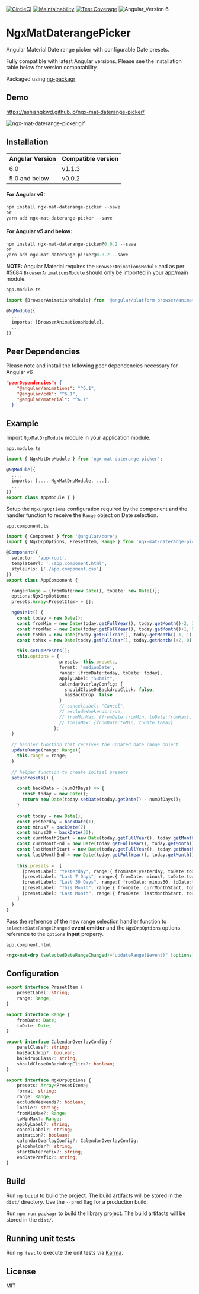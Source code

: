 [![CircleCI](https://circleci.com/gh/ashishgkwd/ngx-mat-daterange-picker.svg?style=shield)](https://circleci.com/gh/ashishgkwd/ngx-mat-daterange-picker) [![Maintainability](https://api.codeclimate.com/v1/badges/2b0d09a866f6d2ed139c/maintainability)](https://codeclimate.com/github/ashishgkwd/ngx-mat-daterange-picker/maintainability)
[![Test Coverage](https://api.codeclimate.com/v1/badges/2b0d09a866f6d2ed139c/test_coverage)](https://codeclimate.com/github/ashishgkwd/ngx-mat-daterange-picker/test_coverage) 
![Angular_Version 6](https://img.shields.io/badge/Angular%20Version-6-brightgreen.svg)

# NgxMatDaterangePicker

Angular Material Date range picker with configurable Date presets.

Fully compatible with latest Angular versions.
Please see the installation table below for version compatability.

Packaged using [ng-packagr](http://spektrakel.de/ng-packagr/)

## Demo

https://ashishgkwd.github.io/ngx-mat-daterange-picker/

![ngx-mat-daterange-picker.gif](https://raw.githubusercontent.com/ashishgkwd/ngx-mat-daterange-picker/master/src/assets/img/ngx-mat-daterange-picker.gif)


## Installation 

Angular Version | Compatible version
---|---
6.0 | v1.1.3
5.0 and below | v0.0.2

#### For Angular v6:
```javascript
npm install ngx-mat-daterange-picker --save
or
yarn add ngx-mat-daterange-picker --save
```

#### For Angular v5 and below:
```javascript
npm install ngx-mat-daterange-picker@0.0.2 --save
or
yarn add ngx-mat-daterange-picker@0.0.2 --save
```

**NOTE:** Angular Material requires the `BrowserAnimationsModule` and 
 as per [#5684](https://github.com/angular/angular-cli/issues/5684) `BrowserAnimationsModule` should only be imported in your app/main module.  

`app.module.ts`   
```typescript
import {BrowserAnimationsModule} from '@angular/platform-browser/animations';

@NgModule({
  ...
  imports: [BrowserAnimationsModule],
  ...
})
```

## Peer Dependencies

Please note and install the following peer dependencies necessary for Angular v6

```json
"peerDependencies": {
    "@angular/animations": "^6.1",
    "@angular/cdk": "^6.1",
    "@angular/material": "^6.1"
  }
```

## Example

Import `NgxMatDrpModule` module in your application module.

`app.module.ts`
```typescript
import { NgxMatDrpModule } from 'ngx-mat-daterange-picker';

@NgModule({
  ...,
  imports: [..., NgxMatDrpModule, ...],
  ...
})
export class AppModule { }
```

Setup the `NgxDrpOptions` configuration required by the component and the handler function to receive the `Range` object on Date selection.

`app.component.ts`
```typescript
import { Component } from '@angular/core';
import { NgxDrpOptions, PresetItem, Range } from 'ngx-mat-daterange-picker';

@Component({
  selector: 'app-root',
  templateUrl: './app.component.html',
  styleUrls: ['./app.component.css']
})
export class AppComponent {

  range:Range = {fromDate:new Date(), toDate: new Date()};
  options:NgxDrpOptions;
  presets:Array<PresetItem> = [];

  ngOnInit() {
    const today = new Date();
    const fromMin = new Date(today.getFullYear(), today.getMonth()-2, 1);
    const fromMax = new Date(today.getFullYear(), today.getMonth()+1, 0);
    const toMin = new Date(today.getFullYear(), today.getMonth()-1, 1);
    const toMax = new Date(today.getFullYear(), today.getMonth()+2, 0);

    this.setupPresets();
    this.options = {
                    presets: this.presets,
                    format: 'mediumDate',
                    range: {fromDate:today, toDate: today},
                    applyLabel: "Submit",
                    calendarOverlayConfig: {
                      shouldCloseOnBackdropClick: false,
                      hasBackDrop: false
                    }
                    // cancelLabel: "Cancel",
                    // excludeWeekends:true,
                    // fromMinMax: {fromDate:fromMin, toDate:fromMax},
                    // toMinMax: {fromDate:toMin, toDate:toMax}
                  };
  }
  
  // handler function that receives the updated date range object
  updateRange(range: Range){
    this.range = range;
  }  
  
  // helper function to create initial presets
  setupPresets() {

    const backDate = (numOfDays) => {
      const today = new Date();
      return new Date(today.setDate(today.getDate() - numOfDays));
    }
    
    const today = new Date();
    const yesterday = backDate(1);
    const minus7 = backDate(7)
    const minus30 = backDate(30);
    const currMonthStart = new Date(today.getFullYear(), today.getMonth(), 1);
    const currMonthEnd = new Date(today.getFullYear(), today.getMonth()+1, 0);
    const lastMonthStart = new Date(today.getFullYear(), today.getMonth()-1, 1);
    const lastMonthEnd = new Date(today.getFullYear(), today.getMonth(), 0);
    
    this.presets =  [
      {presetLabel: "Yesterday", range:{ fromDate:yesterday, toDate:today }},
      {presetLabel: "Last 7 Days", range:{ fromDate: minus7, toDate:today }},
      {presetLabel: "Last 30 Days", range:{ fromDate: minus30, toDate:today }},
      {presetLabel: "This Month", range:{ fromDate: currMonthStart, toDate:currMonthEnd }},
      {presetLabel: "Last Month", range:{ fromDate: lastMonthStart, toDate:lastMonthEnd }}
    ]
  }
}
```

Pass the reference of the new range selection handler function to `selectedDateRangeChanged` **event emitter** and the `NgxDrpOptions` options reference to the `options` **input** property.

`app.compnent.html`
```html
<ngx-mat-drp (selectedDateRangeChanged)="updateRange($event)" [options]="options"></ngx-mat-drp>
```

## Configuration

```typescript
export interface PresetItem {
    presetLabel: string;
    range: Range;
}

export interface Range {
    fromDate: Date;
    toDate: Date;
}

export interface CalendarOverlayConfig {
    panelClass?: string;
    hasBackdrop?: boolean;
    backdropClass?: string;
    shouldCloseOnBackdropClick?: boolean;
}

export interface NgxDrpOptions {
    presets: Array<PresetItem>;
    format: string;
    range: Range;
    excludeWeekends?: boolean;
    locale?: string;
    fromMinMax?: Range;
    toMinMax?: Range;
    applyLabel?: string;
    cancelLabel?: string;
    animation?: boolean;
    calendarOverlayConfig?: CalendarOverlayConfig;
    placeholder?: string;
    startDatePrefix?: string;
    endDatePrefix?: string;
}
```

## Build

Run `ng build` to build the project. The build artifacts will be stored in the `dist/` directory. Use the `--prod` flag for a production build.

Run `npm run packagr` to build the library project. The build artifacts will be stored in the `dist/`. 

## Running unit tests

Run `ng test` to execute the unit tests via [Karma](https://karma-runner.github.io).


## License

MIT
